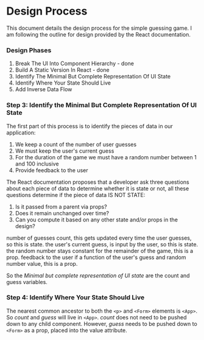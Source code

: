 # Design Process
This document details the design process for the simple guessing game.  I am following the outline for design
provided by the React documentation.

### Design Phases
1.  Break The UI Into Component Hierarchy - done
2.  Build A Static Version In React - done
3.  Identify The Minimal But Complete Representation Of UI State
4.  Identify Where Your State Should Live
5.  Add Inverse Data Flow

### Step 3: Identify the Minimal But Complete Representation Of UI State
The first part of this process is to identify the pieces of data in our application:
1.  We keep a count of the number of user guesses
2.  We must keep the user's current guess
3.  For the duration of the game we must have a random number between 1 and 100 inclusive
4.  Provide feedback to the user

The React documentation proposes that a developer ask three questions about each piece of data to determine whether
it is state or not, all these questions determine if the piece of data IS NOT STATE:
1.  Is it passed from a parent via props?
2.  Does it remain unchanged over time?
3.  Can you compute it based on any other state and/or props in the design?

number of guesses count, this gets updated every time the user guesses, so this is state.
the user's current guess, is input by the user, so this is state.
the random number stays constant for the remainder of the game, this is a prop.
feedback to the user if a function of the user's guess and random number value, this is a prop.

So the _Minimal but complete representation of UI state_ are the count and guess variables.

### Step 4: Identify Where Your State Should Live
The nearest common ancestor to both the ```<p>``` and ```<Form>``` elements is ```<App>```.  So _count_ and _guess_
will live in ```<App>```.  _count_ does not need to be pushed down to any child component.  However, _guess_ needs to
be pushed down to ```<Form>``` as a prop, placed into the value attribute.